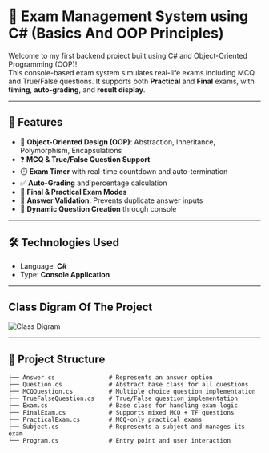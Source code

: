 # 📝 Exam Management System using C# (Basics And OOP Principles)

Welcome to my first backend project built using C# and Object-Oriented Programming (OOP)!  
This console-based exam system simulates real-life exams including MCQ and True/False questions. It supports both **Practical** and **Final** exams, with **timing**, **auto-grading**, and **result display**.

---

## 🚀 Features

- 🧠 **Object-Oriented Design (OOP)**: Abstraction, Inheritance, Polymorphism, Encapsulations
- ❓ **MCQ & True/False Question Support**
- ⏱️ **Exam Timer** with real-time countdown and auto-termination
- ✅ **Auto-Grading** and percentage calculation
- 🧪 **Final & Practical Exam Modes**
- 🔁 **Answer Validation**: Prevents duplicate answer inputs
- 📄 **Dynamic Question Creation** through console

---

## 🛠️ Technologies Used

- Language: **C#**
- Type: **Console Application**

---

## Class Digram Of The Project
![Class Digram](Images/Class_Digram.png)


---

## 📂 Project Structure

```plaintext
├── Answer.cs               # Represents an answer option
├── Question.cs             # Abstract base class for all questions
├── MCQQuestion.cs          # Multiple choice question implementation
├── TrueFalseQuestion.cs    # True/False question implementation
├── Exam.cs                 # Base class for handling exam logic
├── FinalExam.cs            # Supports mixed MCQ + TF questions
├── PracticalExam.cs        # MCQ-only practical exams
├── Subject.cs              # Represents a subject and manages its exam
└── Program.cs              # Entry point and user interaction
